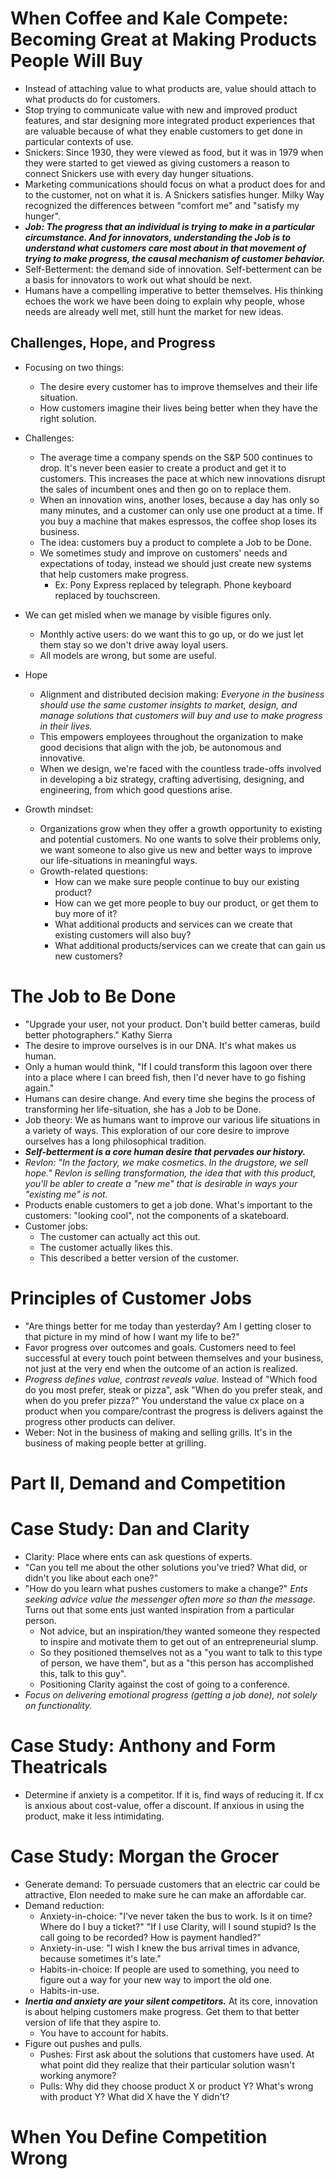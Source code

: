# When Coffee and Kale Compete: Becoming Great at Making Products People Will Buy

- Instead of attaching value to what products are, value should attach to what products do for customers.
- Stop trying to communicate value with new and improved product features, and star designing more integrated product experiences that are valuable because of what they enable customers to get done in particular contexts of use.
- Snickers: Since 1930, they were viewed as food, but it was in 1979 when they were started to get viewed as giving customers a reason to connect Snickers use with every day hunger situations.
- Marketing communications should focus on what a product does for and to the customer, not on what it is. A Snickers satisfies hunger. Milky Way recognized the differences between "comfort me" and "satisfy my hunger".
- ***Job: The progress that an individual is trying to make in a particular circumstance. And for innovators, understanding the Job is to understand what customers care most about in that movement of trying to make progress, the causal mechanism of customer behavior.***
- Self-Betterment: the demand side of innovation. Self-betterment can be a basis for innovators to work out what should be next.
- Humans have a compelling imperative to better themselves. His thinking echoes the work we have been doing to explain why people, whose needs are already well met, still hunt the market for new ideas.

## Challenges, Hope, and Progress

- Focusing on two things:
  - The desire every customer has to improve themselves and their life situation.
  - How customers imagine their lives being better when they have the right solution.
- Challenges:
  - The average time a company spends on the S&P 500 continues to drop. It's never been easier to create a product and get it to customers. This increases the pace at which new innovations disrupt the sales of incumbent ones and then go on to replace them.
  - When an innovation wins, another loses, because a day has only so many minutes, and a customer can only use one product at a time. If you buy a machine that makes espressos, the coffee shop loses its business.
  - The idea: customers buy a product to complete a Job to be Done.
  - We sometimes study and improve on customers' needs and expectations of today, instead we should just create new systems that help customers make progress.
    - Ex: Pony Express replaced by telegraph. Phone keyboard replaced by touchscreen.
- We can get misled when we manage by visible figures only.
  - Monthly active users: do we want this to go up, or do we just let them stay so we don't drive away loyal users.
  - All models are wrong, but some are useful.

- Hope
  - Alignment and distributed decision making: *Everyone in the business should use the same customer insights to market, design, and manage solutions that customers will buy and use to make progress in their lives.*
  - This empowers employees throughout the organization to make good decisions that align with the job, be autonomous and innovative.
  - When we design, we're faced with the countless trade-offs involved in developing a biz strategy, crafting advertising, designing, and engineering, from which good questions arise.
- Growth mindset:
  - Organizations grow when they offer a growth opportunity to existing and potential customers. No one wants to solve their problems only, we want someone to also give us new and better ways to improve our life-situations in meaningful ways.
  - Growth-related questions:
    - How can we make sure people continue to buy our existing product?
    - How can we get more people to buy our product, or get them to buy more of it?
    - What additional products and services can we create that existing customers will also buy?
    - What additional products/services can we create that can gain us new customers?

# The Job to Be Done

- "Upgrade your user, not your product. Don't build better cameras, build better photographers." Kathy Sierra
- The desire to improve ourselves is in our DNA. It's what makes us human.
- Only a human would think, "If I could transform this lagoon over there into a place where I can breed fish, then I'd never have to go fishing again."
- Humans can desire change. And every time she begins the process of transforming her life-situation, she has a Job to be Done.
- Job theory: We as humans want to improve our various life situations in a variety of ways. This exploration of our core desire to improve ourselves has a long philosophical tradition.
- ***Self-betterment is a core human desire that pervades our history.***
- *Revlon: "In the factory, we make cosmetics. In the drugstore, we sell hope." Revlon is selling transformation, the idea that with this product, you'll be abler to create a "new me" that is desirable in ways your "existing me" is not.*
- Products enable customers to get a job done. What's important to the customers: "looking cool", not the components of a skateboard.
- Customer jobs:
  - The customer can actually act this out.
  - The customer actually likes this.
  - This described a better version of the customer.

# Principles of Customer Jobs

- "Are things better for me today than yesterday? Am I getting closer to that picture in my mind of how I want my life to be?"
- Favor progress over outcomes and goals. Customers need to feel successful at every touch point between themselves and your business, not just at the very end when the outcome of an action is realized.
- *Progress defines value, contrast reveals value.* Instead of "Which food do you most prefer, steak or pizza", ask "When do you prefer steak, and when do you prefer pizza?" You understand the value cx place on a product when you compare/contrast the progress is delivers against the progress other products can deliver.
- Weber: Not in the business of making and selling grills. It's in the business of making people better at grilling.

# Part II, Demand and Competition

# Case Study: Dan and Clarity

- Clarity: Place where ents can ask questions of experts.
- "Can you tell me about the other solutions you've tried? What did, or didn't you like about each one?"
- "How do you learn what pushes customers to make a change?" *Ents seeking advice value the messenger often more so than the message.* Turns out that some ents just wanted inspiration from a particular person.
  - Not advice, but an inspiration/they wanted someone they respected to inspire and motivate them to get out of an entrepreneurial slump.
  - So they positioned themselves not as a "you want to talk to this type of person, we have them", but as a "this person has accomplished this, talk to this guy".
  - Positioning Clarity against the cost of going to a conference.
- *Focus on delivering emotional progress (getting a job done), not solely on functionality.*

# Case Study: Anthony and Form Theatricals

- Determine if anxiety is a competitor. If it is, find ways of reducing it. If cx is anxious about cost-value, offer a discount. If anxious in using the product, make it less intimidating.

# Case Study: Morgan the Grocer

- Generate demand: To persuade customers that an electric car could be attractive, Elon needed to make sure he can make an affordable car.
- Demand reduction:
  - Anxiety-in-choice: "I've never taken the bus to work. Is it on time? Where do I buy a ticket?" "If I use Clarity, will I sound stupid? Is the call going to be recorded? How is payment handled?"
  - Anxiety-in-use: "I wish I knew the bus arrival times in advance, because sometimes it's late."
  - Habits-in-choice: If people are used to something, you need to figure out a way for your new way to import the old one.
  - Habits-in-use.
- ***Inertia and anxiety are your silent competitors.*** At its core, innovation is about helping customers make progress. Get them to that better version of life that they aspire to.
  - You have to account for habits.
- Figure out pushes and pulls.
  - Pushes: First ask about the solutions that customers have used. At what point did they realize that their particular solution wasn't working anymore?
  - Pulls: Why did they choose product X or product Y? What's wrong with product Y? What did X have the Y didn't?

# When You Define Competition Wrong
